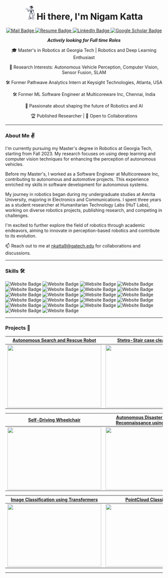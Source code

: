 <h1 align = "center"><img src="https://github.com/GutlapalliNikhil/GutlapalliNikhil/blob/main/robo.gif" width="30" />  Hi there, I'm Nigam Katta </h1>
<p align="center">
  <a href="mailto:nigamkatta@gmail.com,nkatta9@gatech.edu">
    <img src="https://img.shields.io/badge/Mail-f25030?style=for-the-badge&logoColor=white" alt="Mail Badge">
  </a>
  <a href="https://drive.google.com/file/d/1uxqNuXn0lXInNvWN7QUKYXqaaGv7GzXX/view?usp=sharing">
    <img src="https://img.shields.io/badge/Resume-f2f542?style=for-the-badge&logoColor=white" alt="Resume Badge">
  </a>
  <a href="https://www.linkedin.com/in/nigamkatta/">
    <img src="https://img.shields.io/badge/LinkedIn-0077b5?style=for-the-badge&logoColor=white" alt="LinkedIn Badge">
  </a>
  <a href="https://scholar.google.com/citations?user=WAjjOOwAAAAJ&hl=en">
    <img src="https://img.shields.io/badge/Google%20Scholar-babbbf?style=for-the-badge&logoColor=white" alt="Google Scholar Badge">
  </a>
</p>

<p align="center">
  <b><i>Actively looking for Full time Roles</i></b><br>
</p>

<div align="center">

🎓 Master's in Robotics at Georgia Tech | Robotics and  Deep Learning Enthusiast

🔭 Research Interests: Autonomous Vehicle Perception, Computer Vision, Sensor Fusion, SLAM

🛠️ Former Pathwave Analytics Intern at Keysight Technologies, Atlanta, USA

🛠️ Former ML Software Engineer at Multicoreware Inc, Chennai, India

🌱 Passionate about shaping the future of Robotics and AI

🏆 Published Researcher | 🤝 Open to Collaborations

</div>

---

### About Me ✌️

I'm currently pursuing my Master's degree in Robotics at Georgia Tech, starting from Fall 2023. My research focuses on using deep learning and computer vision techniques for enhancing the perception of autonomous vehicles.

Before my Master's, I worked as a Software Engineer at Multicoreware Inc, contributing to autonomous and automotive projects. This experience enriched my skills in software development for autonomous systems.

My journey in robotics began during my undergraduate studies at Amrita University, majoring in Electronics and Communications. I spent three years as a student researcher at Humanitarian Technology Labs (HuT Labs), working on diverse robotics projects, publishing research, and competing in challenges.

I'm excited to further explore the field of robotics through academic endeavors, aiming to innovate in perception-based robotics and contribute to its evolution.

📫 Reach out to me at nkatta9@gatech.edu for collaborations and discussions.

---

### Skills 🛠️
<p>
<a>
    <img src="https://img.shields.io/badge/Python-2b7d6a?style=for-the-badge&logoColor=white" alt="Website Badge">
</a>
<a>
    <img src="https://img.shields.io/badge/C++-5ba171?style=for-the-badge&logoColor=white" alt="Website Badge">
</a>
<a>
    <img src="https://img.shields.io/badge/C-5c4000?style=for-the-badge&logoColor=white" alt="Website Badge">
</a>
<a>
    <img src="https://img.shields.io/badge/MATLAB-f7f7d3?style=for-the-badge&logoColor=white" alt="Website Badge">
</a> 
<a>
    <img src="https://img.shields.io/badge/ROS-716aaf?style=for-the-badge&logoColor=white" alt="Website Badge">
</a>
<a>
    <img src="https://img.shields.io/badge/PyTorch-36d658?style=for-the-badge&logoColor=white" alt="Website Badge">
</a>
<a>
    <img src="https://img.shields.io/badge/TensorFlow-bd0b17?style=for-the-badge&logoColor=white" alt="Website Badge">
</a>
<a>
    <img src="https://img.shields.io/badge/Scikit%20Learn-e2b08f?style=for-the-badge&logoColor=white" alt="Website Badge">
</a>
<a>
    <img src="https://img.shields.io/badge/ONNX-a557b4?style=for-the-badge&logoColor=white" alt="Website Badge">
</a>
<a>
    <img src="https://img.shields.io/badge/Open3D-ba0e52?style=for-the-badge&logoColor=white" alt="Website Badge">
</a>
<a>
    <img src="https://img.shields.io/badge/OpenCV-457821?style=for-the-badge&logoColor=white" alt="Website Badge">
</a>
<a>
    <img src="https://img.shields.io/badge/Computer%20Vision-cd882a?style=for-the-badge&logoColor=white" alt="Website Badge">
</a>
<a>
    <img src="https://img.shields.io/badge/Docker-afa40f?style=for-the-badge&logoColor=white" alt="Website Badge">
</a>
<a>
    <img src="https://img.shields.io/badge/GIT-530ee2?style=for-the-badge&logoColor=white" alt="Website Badge">
</a>
<a>
    <img src="https://img.shields.io/badge/Machine%20Learning-dbf41d?style=for-the-badge&logoColor=white" alt="Website Badge">
</a>
<a>
    <img src="https://img.shields.io/badge/Deep%20Learning-8bd1fe?style=for-the-badge&logoColor=white" alt="Website Badge">
</a>
<a>
    <img src="https://img.shields.io/badge/SLAM-b64879?style=for-the-badge&logoColor=white" alt="Website Badge">
</a>
<a>
    <img src="https://img.shields.io/badge/Sensor%20Fusion-f306a2?style=for-the-badge&logoColor=white" alt="Website Badge">
</a>
<a>
    <img src="https://img.shields.io/badge/Linux-5dd8bb?style=for-the-badge&logoColor=white" alt="Website Badge">
</a>
<a>
    <img src="https://img.shields.io/badge/Arduino-51b560?style=for-the-badge&logoColor=white" alt="Website Badge">
</a>
<a>
    <img src="https://img.shields.io/badge/Raspberry%20PI-731461?style=for-the-badge&logoColor=white" alt="Website Badge">
</a>
<a>
    <img src="https://img.shields.io/badge/Nvidia%20Jetson%20AGX-6d5e61?style=for-the-badge&logoColor=white" alt="Website Badge">
</a>
</p>

---

### Projects 🚀

| [Autonomous Search and Rescue Robot](https://github.com/NigamKatta/RescueRobot/tree/main) | [Stetro-Stair case cleaning Robot](https://github.com/NigamKatta/sTETRO/tree/main)| 
| :-:| :-:|
| <img src="https://github.com/NigamKatta/RescueRobot/blob/main/Assets/ScorpionImage.jpeg" width="300" height="200" style="display:block"> | <img src="https://github.com/NigamKatta/sTETRO/blob/main/Assets/sTETRO%20-%20GIF.gif" width="300" height="200" style="display:block"> |

| [Self-Driving Wheelchair](https://github.com/GutlapalliNikhil/Install_Speech_Navigation)| [Autonomous Disaster Response & <br> Reconnaissance using TurtleBot 3](https://github.com/deep-zspace/Autonomous_Disaster_Response_robot)|
| :-:| :-:| 
| <img src="https://www.nikhilchowdary.com/assets/img/publications/21.png" width="300" height="200" style="display:block"> | <img src="https://www.nikhilchowdary.com/assets/img/publications/aa.png" width="300" height="200" style="display:block"> |

| [Image Classification using Transformers](https://github.com/GutlapalliNikhil/ImageClassification_VIT_TransferLearning)| [PointCloud Classification](https://github.com/GutlapalliNikhil/Pointcloud-Classification-Pytorch)| 
| :-:| :-:|
| <img src="https://www.nikhilchowdary.com/assets/img/publications/image_classification.png" width="300" height="200" style="display:block"> | <img src="https://www.nikhilchowdary.com/assets/img/publications/pointcloud_Classification.png" width="300" height="200" style="display:block"> |

---

